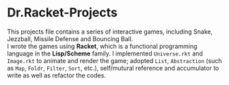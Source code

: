 # Dr.Racket-Projects
This projects file contains a series of interactive games, including Snake, Jezzball, Missile Defense and Bouncing Ball.<br />
I wrote the games using **Racket**, which is a functional programming language in the **Lisp/Scheme** family.
I implemented <code>Universe.rkt</code> and <code>Image.rkt</code> to animate and render the game; adopted <code>List</code>, <code>Abstraction</code> 
(such as <code>Map</code>, <code>Foldr</code>, <code>Filter</code>, <code>Sort</code>, etc.), 
self/mutural reference and accumulator to write as well as refactor the codes.
